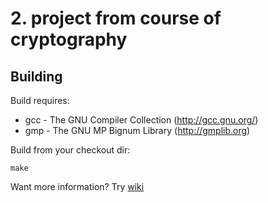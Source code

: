 # 2. project from course of cryptography

## Building

Build requires:
* gcc - The GNU Compiler Collection (http://gcc.gnu.org/)
* gmp - The GNU MP Bignum Library (http://gmplib.org)

Build from your checkout dir:

    make

Want more information? Try [wiki](https://github.com/Tojaj/rsa-algorithm/wiki)

